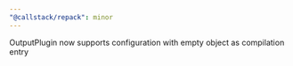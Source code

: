 ```yaml
---
"@callstack/repack": minor
---
```


OutputPlugin now supports configuration with empty object as compilation entry
